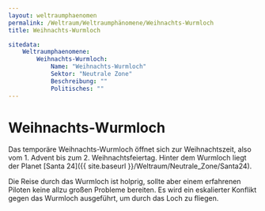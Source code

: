 ```yaml
---
layout: weltraumphaenomen
permalink: /Weltraum/Weltraumphänomene/Weihnachts-Wurmloch
title: Weihnachts-Wurmloch

sitedata:
    Weltraumphaenomene:
        Weihnachts-Wurmloch:
            Name: "Weihnachts-Wurmloch"
            Sektor: "Neutrale Zone"
            Beschreibung: ""
            Politisches: ""
---
```


# Weihnachts-Wurmloch

Das temporäre Weihnachts-Wurmloch öffnet sich zur Weihnachtszeit, also vom 1. Advent bis zum 2. Weihnachtsfeiertag. Hinter dem Wurmloch liegt der Planet [Santa 24]({{ site.baseurl }}/Weltraum/Neutrale_Zone/Santa24).

Die Reise durch das Wurmloch ist holprig, sollte aber einem erfahrenen Piloten keine allzu großen Probleme bereiten. Es wird ein eskalierter Konflikt gegen das Wurmloch ausgeführt, um durch das Loch zu fliegen.
